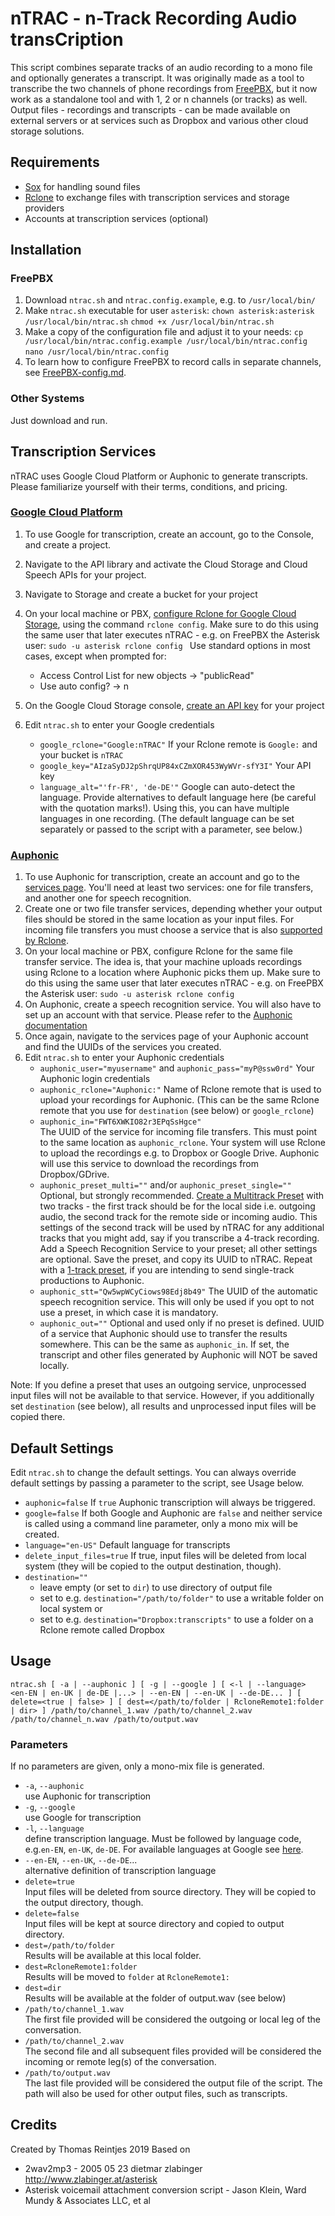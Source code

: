 # nTRAC - n-Track Recording Audio transCription

This script combines separate tracks of an audio recording to a mono file and optionally generates a transcript. It was originally made as a tool to transcribe the two channels of phone recordings from [FreePBX](https://www.freepbx.org), but it now work as a standalone tool and with 1, 2 or n channels (or tracks) as well.
Output files - recordings and transcripts - can be made available on external servers or at services such as Dropbox and various other cloud storage solutions.

## Requirements
- [Sox](http://sox.sourceforge.net) for handling sound files
- [Rclone](https://rclone.org) to exchange files with transcription services and storage providers
- Accounts at transcription services (optional)

## Installation

### FreePBX

1. Download `ntrac.sh` and `ntrac.config.example`, e.g. to `/usr/local/bin/`
2. Make `ntrac.sh` executable for user `asterisk`:
   `chown asterisk:asterisk /usr/local/bin/ntrac.sh`
   `chmod +x /usr/local/bin/ntrac.sh`
3. Make a copy of the configuration file and adjust it to your needs:
   `cp /usr/local/bin/ntrac.config.example /usr/local/bin/ntrac.config`
   `nano /usr/local/bin/ntrac.config`
4. To learn how to configure FreePBX to record calls in separate channels, see [FreePBX-config.md](FreePBX-config.md).
### Other Systems

Just download and run.

## Transcription Services
nTRAC uses Google Cloud Platform or Auphonic to generate transcripts. Please familiarize yourself with their terms, conditions, and pricing.

### [Google Cloud Platform](https://cloud.google.com)
1. To use Google for transcription, create an account, go to the Console, and create a project.
2. Navigate to the API library and activate the Cloud Storage and Cloud Speech APIs for your project.
3. Navigate to Storage and create a bucket for your project
4. On your local machine or PBX, [configure Rclone for Google Cloud Storage](https://rclone.org/googlecloudstorage/), using the command
   `rclone config`. Make sure to do this using the same user that later executes nTRAC - e.g. on FreePBX the Asterisk user: `sudo -u asterisk rclone config `
   Use standard options in most cases, except when prompted for:
   - Access Control List for new objects -> "publicRead"
   - Use auto config? -> n
5. On the Google Cloud Storage console, [create an API key](https://console.cloud.google.com/apis/credentials) for your project

6. Edit `ntrac.sh` to enter your Google credentials
   - `google_rclone="Google:nTRAC"`
   If your Rclone remote is `Google:` and your bucket is `nTRAC`  
   - `google_key="AIzaSyDJ2pShrqUP84xCZmXOR453WyWVr-sfY3I"`
   Your API key  
   - `language_alt="'fr-FR', 'de-DE'"`
   Google can auto-detect the language. Provide alternatives to default language here (be careful with the quotation marks!). Using this, you can have multiple languages in one recording. (The default language can be set separately or passed to the script with a parameter, see below.)  

### [Auphonic](https://auphonic.com)

1. To use Auphonic for transcription, create an account and go to the [services page](https://auphonic.com/engine/services/). You'll need at least two services: one for file transfers, and another one for speech recognition.
2. Create one or two file transfer services, depending whether your output files should be stored in the same location as your input files. For incoming file transfers you must choose a service that is also [supported by Rclone](https://rclone.org/overview/).
3. On your local machine or PBX, configure Rclone for the same file transfer service. The idea is, that your machine uploads recordings using Rclone to a location where Auphonic picks them up. Make sure to do this using the same user that later executes nTRAC - e.g. on FreePBX the Asterisk user: `sudo -u asterisk rclone config`
4. On Auphonic, create a speech recognition service. You will also have to set up an account with that service. Please refer to the [Auphonic documentation](https://auphonic.com/help/web/services.html#automatic-speech-recognition-services)
5. Once again, navigate to the services page of your Auphonic account and find the UUIDs of the services you created.
6. Edit `ntrac.sh` to enter your Auphonic credentials
   - `auphonic_user="myusername"` and `auphonic_pass="myP@ssw0rd"`
   Your Auphonic login credentials  
   - `auphonic_rclone="Auphonic:"`
   Name of Rclone remote that is used to upload your recordings for Auphonic. (This can be the same Rclone remote that you use for `destination` (see below) or `google_rclone`)
   - `auphonic_in="FWT6XWKIO82r3EPqSsHgce"`              
   The UUID of the service for incoming file transfers. This must point to the same location as `auphonic_rclone`. Your system will use Rclone to upload the recordings e.g. to Dropbox or Google Drive. Auphonic will use this service to download the recordings from Dropbox/GDrive.
   - `auphonic_preset_multi=""` and/or `auphonic_preset_single=""`
   Optional, but strongly recommended. [Create a Multitrack Preset](https://auphonic.com/engine/multitrack/preset/) with two tracks - the first track should be for the local side i.e. outgoing audio, the second track for the remote side or incoming audio. This settings of the second track will be used by nTRAC for any additional tracks that you might add, say if you transcribe a 4-track recording.
   Add a Speech Recognition Service to your preset; all other settings are optional. Save the preset, and copy its UUID to nTRAC.
   Repeat with a [1-track preset](https://auphonic.com/engine/preset/), if you are intending to send single-track productions to Auphonic.
   - `auphonic_stt="Qw5wpWCyCiows98Edj8b49"`
   The UUID of the automatic speech recognition service. This will only be used if you opt to not use a preset, in which case it is mandatory.  
   - `auphonic_out=""`
   Optional and used only if no preset is defined. UUID of a service that Auphonic should use to transfer the results somewhere. This can be the same as `auphonic_in`. If set, the transcript and other files generated by Auphonic will NOT be saved locally.

Note: If you define a preset that uses an outgoing service, unprocessed input files will not be available to that service. However, if you additionally set `destination` (see below), all results and unprocessed input files will be copied there.

## Default Settings

Edit `ntrac.sh` to change the default settings. You can always override default settings by passing a parameter to the script, see Usage below.
- `auphonic=false`
  If `true` Auphonic transcription will always be triggered.
- `google=false`
  If both Google and Auphonic are `false` and neither service is called using a command line parameter, only a mono mix will be created.
- `language="en-US"`
  Default language for transcripts
- `delete_input_files=true`
  If true, input files will be deleted from local system (they will be copied to the output destination, though).
- `destination=""`
  - leave empty (or set to `dir`) to use directory of output file
  - set to e.g. `destination="/path/to/folder"` to use a writable folder on local system or
  - set to e.g. `destination="Dropbox:transcripts"` to use a folder on a Rclone remote called Dropbox

## Usage

`ntrac.sh [ -a | --auphonic ] [ -g | --google ] [ <-l | --language> <en-EN | en-UK | de-DE |...> | --en-EN | --en-UK | --de-DE... ] [ delete=<true | false> ] [ dest=</path/to/folder | RcloneRemote1:folder | dir> ] /path/to/channel_1.wav /path/to/channel_2.wav /path/to/channel_n.wav /path/to/output.wav`

### Parameters

If no parameters are given, only a mono-mix file is generated.
- `-a`, `--auphonic`                 
   use Auphonic for transcription
- `-g`, `--google`                       
   use Google for transcription
- `-l`, `--language`                     
   define transcription language. Must be followed by language code, e.g.`en-EN`, `en-UK`, `de-DE`. For available languages at Google see [here](https://cloud.google.com/speech-to-text/docs/languages).
- `--en-EN`, `--en-UK`, `--de-DE`...   
   alternative definition of transcription language
- `delete=true`  
   Input files will be deleted from source directory. They will be copied to the output directory, though.
- `delete=false`  
   Input files will be kept at source directory and copied to output directory.
- `dest=/path/to/folder`  
   Results will be available at this local folder.
- `dest=RcloneRemote1:folder`  
   Results will be moved to `folder` at `RcloneRemote1:`
- `dest=dir`  
   Results will be available at the folder of output.wav (see below)
- `/path/to/channel_1.wav`  
   The first file provided will be considered the outgoing or local leg of the conversation.
- `/path/to/channel_2.wav`  
   The second file and all subsequent files provided will be considered the incoming or remote leg(s) of the conversation.
- `/path/to/output.wav`  
   The last file provided will be considered the output file of the script. The path will also be used for other output files, such as transcripts.  

## Credits

Created by Thomas Reintjes 2019
Based on

- 2wav2mp3 - 2005 05 23 dietmar zlabinger http://www.zlabinger.at/asterisk
- Asterisk voicemail attachment conversion script - Jason Klein, Ward Mundy & Associates LLC, et al
